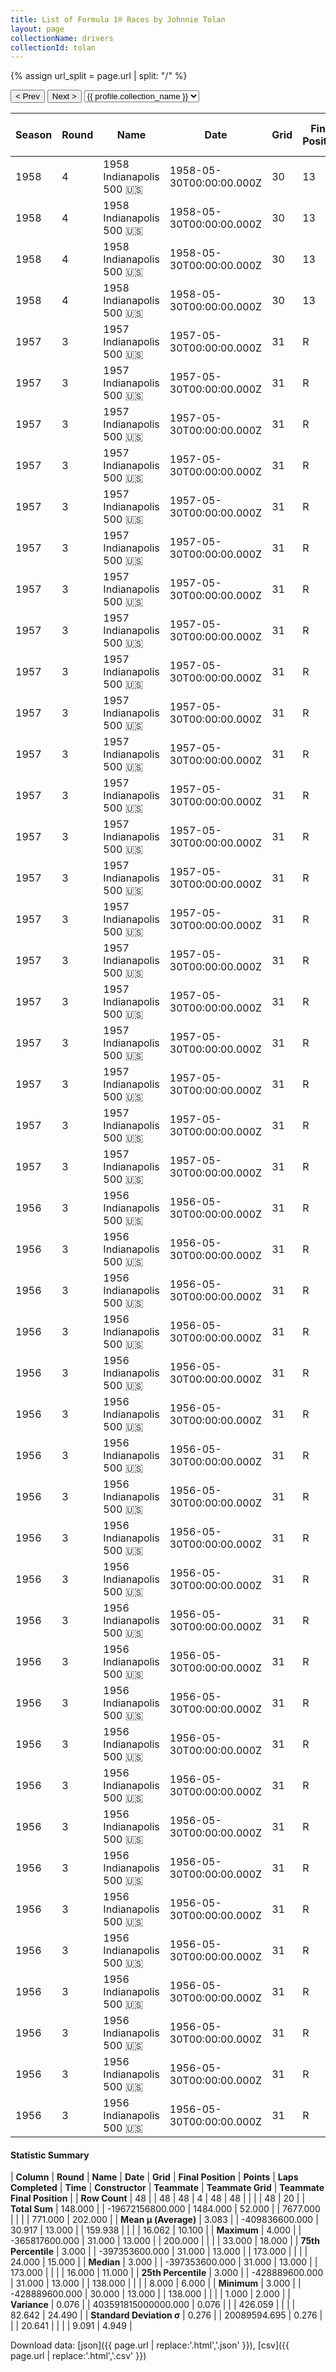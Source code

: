 ```yaml
---
title: List of Formula 1® Races by Johnnie Tolan
layout: page
collectionName: drivers
collectionId: tolan
---
```


{% assign url_split = page.url | split: "/" %}
<div id="collection-navigation">
<button onclick="selector.options[selector.selectedIndex-1].value && (window.location = selector.options[selector.selectedIndex-1].value);">&lt; Prev</button>
<button onclick="selector.options[selector.selectedIndex+1].value && (window.location = selector.options[selector.selectedIndex+1].value);">Next &gt;</button>
<select id="selector" onchange="this.options[this.selectedIndex].value && (window.location = this.options[this.selectedIndex].value);">
  {% for collectionId in site.data[page.collectionName].refs %}
    {% if collectionId == page.collectionId %}
      {% assign selected = "selected" %}
    {% else %}
      {% assign selected = "" %}
    {% endif %}
    {% assign profile = site.data[page.collectionName][collectionId].profile %}
    <option value="/f1/{{ page.collectionName }}/{{ collectionId }}/{{ url_split[4] }}" {{ selected }}>{{ profile.collection_name }}</option>
  {% endfor %}
</select>
</div>

| Season | Round | Name | Date | Grid | Final Position | Points | Laps Completed | Time | Constructor | Teammate | Teammate Grid | Teammate Final Position |
|--|--|--|--|--|--|--|--|--|--|--|--|--|
| 1958 | 4 | 1958 Indianapolis 500 🇺🇸 | 1958-05-30T00:00:00.000Z | 30 | 13 | 0.0 | 200 | +9:52.24 | Kuzma 🇺🇸 | [Dempsey Wilson 🇺🇸](/f1/drivers/dempsey_wilson) | 32 | R |
| 1958 | 4 | 1958 Indianapolis 500 🇺🇸 | 1958-05-30T00:00:00.000Z | 30 | 13 | 0.0 | 200 | +9:52.24 | Kuzma 🇺🇸 | [Anthony Foyt 🇺🇸](/f1/drivers/foyt) | 12 | R |
| 1958 | 4 | 1958 Indianapolis 500 🇺🇸 | 1958-05-30T00:00:00.000Z | 30 | 13 | 0.0 | 200 | +9:52.24 | Kuzma 🇺🇸 | [Eddie Sachs 🇺🇸](/f1/drivers/sachs) | 18 | R |
| 1958 | 4 | 1958 Indianapolis 500 🇺🇸 | 1958-05-30T00:00:00.000Z | 30 | 13 | 0.0 | 200 | +9:52.24 | Kuzma 🇺🇸 | [Art Bisch 🇺🇸](/f1/drivers/bisch) | 28 | R |
| 1957 | 3 | 1957 Indianapolis 500 🇺🇸 | 1957-05-30T00:00:00.000Z | 31 | R | 0.0 | 138 |   | Kurtis Kraft 🇺🇸 | [Paul Russo 🇺🇸](/f1/drivers/paul_russo) | 10 | 4 |
| 1957 | 3 | 1957 Indianapolis 500 🇺🇸 | 1957-05-30T00:00:00.000Z | 31 | R | 0.0 | 138 |   | Kurtis Kraft 🇺🇸 | [Andy Linden 🇺🇸](/f1/drivers/linden) | 12 | 5 |
| 1957 | 3 | 1957 Indianapolis 500 🇺🇸 | 1957-05-30T00:00:00.000Z | 31 | R | 0.0 | 138 |   | Kurtis Kraft 🇺🇸 | [Johnny Boyd 🇺🇸](/f1/drivers/boyd) | 5 | 6 |
| 1957 | 3 | 1957 Indianapolis 500 🇺🇸 | 1957-05-30T00:00:00.000Z | 31 | R | 0.0 | 138 |   | Kurtis Kraft 🇺🇸 | [Marshall Teague 🇺🇸](/f1/drivers/teague) | 28 | 7 |
| 1957 | 3 | 1957 Indianapolis 500 🇺🇸 | 1957-05-30T00:00:00.000Z | 31 | R | 0.0 | 138 |   | Kurtis Kraft 🇺🇸 | [Pat O'Connor 🇺🇸](/f1/drivers/connor) | 1 | 8 |
| 1957 | 3 | 1957 Indianapolis 500 🇺🇸 | 1957-05-30T00:00:00.000Z | 31 | R | 0.0 | 138 |   | Kurtis Kraft 🇺🇸 | [Jack Turner 🇺🇸](/f1/drivers/turner) | 19 | 11 |
| 1957 | 3 | 1957 Indianapolis 500 🇺🇸 | 1957-05-30T00:00:00.000Z | 31 | R | 0.0 | 138 |   | Kurtis Kraft 🇺🇸 | [Bob Christie 🇺🇸](/f1/drivers/christie) | 33 | 13 |
| 1957 | 3 | 1957 Indianapolis 500 🇺🇸 | 1957-05-30T00:00:00.000Z | 31 | R | 0.0 | 138 |   | Kurtis Kraft 🇺🇸 | [Tony Bettenhausen 🇺🇸](/f1/drivers/bettenhausen) | 22 | 15 |
| 1957 | 3 | 1957 Indianapolis 500 🇺🇸 | 1957-05-30T00:00:00.000Z | 31 | R | 0.0 | 138 |   | Kurtis Kraft 🇺🇸 | [Johnnie Parsons 🇺🇸](/f1/drivers/parsons) | 17 | 16 |
| 1957 | 3 | 1957 Indianapolis 500 🇺🇸 | 1957-05-30T00:00:00.000Z | 31 | R | 0.0 | 138 |   | Kurtis Kraft 🇺🇸 | [Don Freeland 🇺🇸](/f1/drivers/freeland) | 21 | 17 |
| 1957 | 3 | 1957 Indianapolis 500 🇺🇸 | 1957-05-30T00:00:00.000Z | 31 | R | 0.0 | 138 |   | Kurtis Kraft 🇺🇸 | [Jimmy Reece 🇺🇸](/f1/drivers/reece) | 6 | R |
| 1957 | 3 | 1957 Indianapolis 500 🇺🇸 | 1957-05-30T00:00:00.000Z | 31 | R | 0.0 | 138 |   | Kurtis Kraft 🇺🇸 | [Don Edmunds 🇺🇸](/f1/drivers/edmunds) | 27 | R |
| 1957 | 3 | 1957 Indianapolis 500 🇺🇸 | 1957-05-30T00:00:00.000Z | 31 | R | 0.0 | 138 |   | Kurtis Kraft 🇺🇸 | [Fred Agabashian 🇺🇸](/f1/drivers/agabashian) | 4 | R |
| 1957 | 3 | 1957 Indianapolis 500 🇺🇸 | 1957-05-30T00:00:00.000Z | 31 | R | 0.0 | 138 |   | Kurtis Kraft 🇺🇸 | [Mike Magill 🇺🇸](/f1/drivers/magill) | 18 | R |
| 1957 | 3 | 1957 Indianapolis 500 🇺🇸 | 1957-05-30T00:00:00.000Z | 31 | R | 0.0 | 138 |   | Kurtis Kraft 🇺🇸 | [Eddie Johnson 🇺🇸](/f1/drivers/johnson) | 20 | R |
| 1957 | 3 | 1957 Indianapolis 500 🇺🇸 | 1957-05-30T00:00:00.000Z | 31 | R | 0.0 | 138 |   | Kurtis Kraft 🇺🇸 | [Bill Cheesbourg 🇺🇸](/f1/drivers/cheesbourg) | 23 | R |
| 1957 | 3 | 1957 Indianapolis 500 🇺🇸 | 1957-05-30T00:00:00.000Z | 31 | R | 0.0 | 138 |   | Kurtis Kraft 🇺🇸 | [Al Keller 🇺🇸](/f1/drivers/keller) | 8 | R |
| 1957 | 3 | 1957 Indianapolis 500 🇺🇸 | 1957-05-30T00:00:00.000Z | 31 | R | 0.0 | 138 |   | Kurtis Kraft 🇺🇸 | [Jimmy Daywalt 🇺🇸](/f1/drivers/daywalt) | 29 | R |
| 1957 | 3 | 1957 Indianapolis 500 🇺🇸 | 1957-05-30T00:00:00.000Z | 31 | R | 0.0 | 138 |   | Kurtis Kraft 🇺🇸 | [Ed Elisian 🇺🇸](/f1/drivers/elisian) | 7 | R |
| 1957 | 3 | 1957 Indianapolis 500 🇺🇸 | 1957-05-30T00:00:00.000Z | 31 | R | 0.0 | 138 |   | Kurtis Kraft 🇺🇸 | [Eddie Russo 🇺🇸](/f1/drivers/russo) | 26 | R |
| 1957 | 3 | 1957 Indianapolis 500 🇺🇸 | 1957-05-30T00:00:00.000Z | 31 | R | 0.0 | 138 |   | Kurtis Kraft 🇺🇸 | [Elmer George 🇺🇸](/f1/drivers/george) | 9 | R |
| 1956 | 3 | 1956 Indianapolis 500 🇺🇸 | 1956-05-30T00:00:00.000Z | 31 | R | 0.0 | 173 |   | Kurtis Kraft 🇺🇸 | [Sam Hanks 🇺🇸](/f1/drivers/hanks) | 13 | 2 |
| 1956 | 3 | 1956 Indianapolis 500 🇺🇸 | 1956-05-30T00:00:00.000Z | 31 | R | 0.0 | 173 |   | Kurtis Kraft 🇺🇸 | [Johnnie Parsons 🇺🇸](/f1/drivers/parsons) | 6 | 4 |
| 1956 | 3 | 1956 Indianapolis 500 🇺🇸 | 1956-05-30T00:00:00.000Z | 31 | R | 0.0 | 173 |   | Kurtis Kraft 🇺🇸 | [Dick Rathmann 🇺🇸](/f1/drivers/dick_rathmann) | 4 | 5 |
| 1956 | 3 | 1956 Indianapolis 500 🇺🇸 | 1956-05-30T00:00:00.000Z | 31 | R | 0.0 | 173 |   | Kurtis Kraft 🇺🇸 | [Bob Veith 🇺🇸](/f1/drivers/veith) | 23 | 7 |
| 1956 | 3 | 1956 Indianapolis 500 🇺🇸 | 1956-05-30T00:00:00.000Z | 31 | R | 0.0 | 173 |   | Kurtis Kraft 🇺🇸 | [Rodger Ward 🇺🇸](/f1/drivers/ward) | 15 | 8 |
| 1956 | 3 | 1956 Indianapolis 500 🇺🇸 | 1956-05-30T00:00:00.000Z | 31 | R | 0.0 | 173 |   | Kurtis Kraft 🇺🇸 | [Fred Agabashian 🇺🇸](/f1/drivers/agabashian) | 7 | 12 |
| 1956 | 3 | 1956 Indianapolis 500 🇺🇸 | 1956-05-30T00:00:00.000Z | 31 | R | 0.0 | 173 |   | Kurtis Kraft 🇺🇸 | [Bob Christie 🇺🇸](/f1/drivers/christie) | 25 | 13 |
| 1956 | 3 | 1956 Indianapolis 500 🇺🇸 | 1956-05-30T00:00:00.000Z | 31 | R | 0.0 | 173 |   | Kurtis Kraft 🇺🇸 | [Al Keller 🇺🇸](/f1/drivers/keller) | 28 | 14 |
| 1956 | 3 | 1956 Indianapolis 500 🇺🇸 | 1956-05-30T00:00:00.000Z | 31 | R | 0.0 | 173 |   | Kurtis Kraft 🇺🇸 | [Duke Dinsmore 🇺🇸](/f1/drivers/dinsmore) | 33 | 17 |
| 1956 | 3 | 1956 Indianapolis 500 🇺🇸 | 1956-05-30T00:00:00.000Z | 31 | R | 0.0 | 173 |   | Kurtis Kraft 🇺🇸 | [Pat O'Connor 🇺🇸](/f1/drivers/connor) | 3 | 18 |
| 1956 | 3 | 1956 Indianapolis 500 🇺🇸 | 1956-05-30T00:00:00.000Z | 31 | R | 0.0 | 173 |   | Kurtis Kraft 🇺🇸 | [Jim Rathmann 🇺🇸](/f1/drivers/rathmann) | 2 | R |
| 1956 | 3 | 1956 Indianapolis 500 🇺🇸 | 1956-05-30T00:00:00.000Z | 31 | R | 0.0 | 173 |   | Kurtis Kraft 🇺🇸 | [Tony Bettenhausen 🇺🇸](/f1/drivers/bettenhausen) | 5 | R |
| 1956 | 3 | 1956 Indianapolis 500 🇺🇸 | 1956-05-30T00:00:00.000Z | 31 | R | 0.0 | 173 |   | Kurtis Kraft 🇺🇸 | [Ed Elisian 🇺🇸](/f1/drivers/elisian) | 14 | R |
| 1956 | 3 | 1956 Indianapolis 500 🇺🇸 | 1956-05-30T00:00:00.000Z | 31 | R | 0.0 | 173 |   | Kurtis Kraft 🇺🇸 | [Jimmy Daywalt 🇺🇸](/f1/drivers/daywalt) | 16 | R |
| 1956 | 3 | 1956 Indianapolis 500 🇺🇸 | 1956-05-30T00:00:00.000Z | 31 | R | 0.0 | 173 |   | Kurtis Kraft 🇺🇸 | [Jack Turner 🇺🇸](/f1/drivers/turner) | 24 | R |
| 1956 | 3 | 1956 Indianapolis 500 🇺🇸 | 1956-05-30T00:00:00.000Z | 31 | R | 0.0 | 173 |   | Kurtis Kraft 🇺🇸 | [Keith Andrews 🇺🇸](/f1/drivers/andrews) | 20 | R |
| 1956 | 3 | 1956 Indianapolis 500 🇺🇸 | 1956-05-30T00:00:00.000Z | 31 | R | 0.0 | 173 |   | Kurtis Kraft 🇺🇸 | [Andy Linden 🇺🇸](/f1/drivers/linden) | 9 | R |
| 1956 | 3 | 1956 Indianapolis 500 🇺🇸 | 1956-05-30T00:00:00.000Z | 31 | R | 0.0 | 173 |   | Kurtis Kraft 🇺🇸 | [Al Herman 🇺🇸](/f1/drivers/herman) | 27 | R |
| 1956 | 3 | 1956 Indianapolis 500 🇺🇸 | 1956-05-30T00:00:00.000Z | 31 | R | 0.0 | 173 |   | Kurtis Kraft 🇺🇸 | [Ray Crawford 🇺🇸](/f1/drivers/ray_crawford) | 17 | R |
| 1956 | 3 | 1956 Indianapolis 500 🇺🇸 | 1956-05-30T00:00:00.000Z | 31 | R | 0.0 | 173 |   | Kurtis Kraft 🇺🇸 | [Johnny Boyd 🇺🇸](/f1/drivers/boyd) | 12 | R |
| 1956 | 3 | 1956 Indianapolis 500 🇺🇸 | 1956-05-30T00:00:00.000Z | 31 | R | 0.0 | 173 |   | Kurtis Kraft 🇺🇸 | [Troy Ruttman 🇺🇸](/f1/drivers/ruttman) | 11 | R |
| 1956 | 3 | 1956 Indianapolis 500 🇺🇸 | 1956-05-30T00:00:00.000Z | 31 | R | 0.0 | 173 |   | Kurtis Kraft 🇺🇸 | [Paul Russo 🇺🇸](/f1/drivers/paul_russo) | 8 | R |
| 1956 | 3 | 1956 Indianapolis 500 🇺🇸 | 1956-05-30T00:00:00.000Z | 31 | R | 0.0 | 173 |   | Kurtis Kraft 🇺🇸 | [Eddie Russo 🇺🇸](/f1/drivers/russo) | 14 | R |

#### Statistic Summary

| **Column** | **Round** | **Name** | **Date** | **Grid** | **Final Position** | **Points** | **Laps Completed** | **Time** | **Constructor** | **Teammate** | **Teammate Grid** | **Teammate Final Position** |
| **Row Count** | 48 |  | 48 | 48 | 4 | 48 | 48 |  |  |  | 48 | 20 |
| **Total Sum** | 148.000 |  | -19672156800.000 | 1484.000 | 52.000 |  | 7677.000 |  |  |  | 771.000 | 202.000 |
| **Mean μ (Average)** | 3.083 |  | -409836600.000 | 30.917 | 13.000 |  | 159.938 |  |  |  | 16.062 | 10.100 |
| **Maximum** | 4.000 |  | -365817600.000 | 31.000 | 13.000 |  | 200.000 |  |  |  | 33.000 | 18.000 |
| **75th Percentile** | 3.000 |  | -397353600.000 | 31.000 | 13.000 |  | 173.000 |  |  |  | 24.000 | 15.000 |
| **Median** | 3.000 |  | -397353600.000 | 31.000 | 13.000 |  | 173.000 |  |  |  | 16.000 | 11.000 |
| **25th Percentile** | 3.000 |  | -428889600.000 | 31.000 | 13.000 |  | 138.000 |  |  |  | 8.000 | 6.000 |
| **Minimum** | 3.000 |  | -428889600.000 | 30.000 | 13.000 |  | 138.000 |  |  |  | 1.000 | 2.000 |
| **Variance** | 0.076 |  | 403591815000000.000 | 0.076 |  |  | 426.059 |  |  |  | 82.642 | 24.490 |
| **Standard Deviation σ** | 0.276 |  | 20089594.695 | 0.276 |  |  | 20.641 |  |  |  | 9.091 | 4.949 |

Download data: [json]({{ page.url | replace:'.html','.json' }}), [csv]({{ page.url | replace:'.html','.csv' }})
